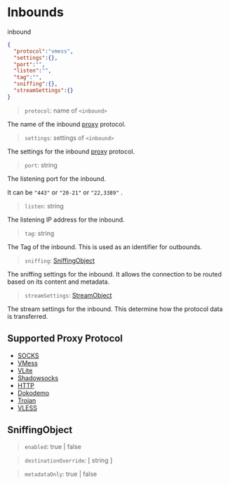 # Inbounds
inbound

```json
{
  "protocol":"vmess",
  "settings":{},
  "port":"",
  "listen":"",
  "tag":"",
  "sniffing":{},
  "streamSettings":{}
}
```

> `protocol`: name of `<inbound>`

The name of the inbound [proxy](proxy.md) protocol.

> `settings`: settings of `<inbound>`

The settings for the inbound [proxy](proxy.md) protocol.

> `port`: string

The listening port for the inbound.

It can be ``"443"`` or `"20-21"` or `"22,3389"` .

> `listen`: string

The listening IP address for the inbound.

> `tag`: string

The Tag of the inbound. This is used as an identifier for outbounds.

> `sniffing`: [SniffingObject](#SniffingObject)

The sniffing settings for the inbound. It allows the connection to be routed based on its content and metadata.

> `streamSettings`: [StreamObject](stream.md)

The stream settings for the inbound. This determine how the protocol data is transferred.

## Supported Proxy Protocol

* [SOCKS](proxy/socks.md)
* [VMess](proxy/vmess.md)
* [VLite](proxy/vlite.md)
* [Shadowsocks](proxy/shadowsocks.md)
* [HTTP](proxy/http.md)
* [Dokodemo](proxy/dokodemo.md)
* [Trojan](proxy/trojan.md)
* [VLESS](proxy/vless.md)

## SniffingObject

> `enabled`: true | false

> `destinationOverride`: [ string ]

> `metadataOnly`: true | false
